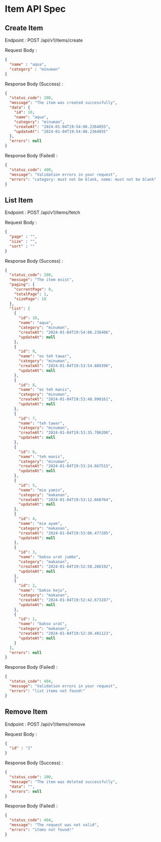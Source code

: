 # Item API Spec

## Create Item
Endpoint : POST /api/v1/items/create

Request Body :
```json
{
  "name" : "aqua",
  "category" : "minuman"
}
```

Response Body (Success) :
```json
{
  "status_code": 200,
  "message": "The item was created successfully",
  "data": {
    "id": 10,
    "name": "aqua",
    "category": "minuman",
    "createAt": "2024-01-04T19:54:06.2364055",
    "updateAt": "2024-01-04T19:54:06.2364055"
  },
  "errors": null
}
```

Response Body (Failed) :
```json
{
  "status_code": 400,
  "message": "Validation errors in your request",
  "errors": "category: must not be blank, name: must not be blank"
}
```

## List Item
Endpoint : POST /api/v1/items/fetch

Request Body :
```json
{
  "page" : "",
  "size" : "",
  "sort" : ""
}
```

Response Body (Success) :
```json
{
  "status_code": 200,
  "message": "The item exist",
  "paging": {
    "currentPage": 0,
    "totalPage": 1,
    "sizePage": 10
  },
  "list": [
    {
      "id": 10,
      "name": "aqua",
      "category": "minuman",
      "createAt": "2024-01-04T19:54:06.236406",
      "updateAt": null
    },
    {
      "id": 9,
      "name": "es teh tawar",
      "category": "minuman",
      "createAt": "2024-01-04T19:53:54.889396",
      "updateAt": null
    },
    {
      "id": 8,
      "name": "es teh manis",
      "category": "minuman",
      "createAt": "2024-01-04T19:53:48.990161",
      "updateAt": null
    },
    {
      "id": 7,
      "name": "teh tawar",
      "category": "minuman",
      "createAt": "2024-01-04T19:53:35.706208",
      "updateAt": null
    },
    {
      "id": 6,
      "name": "teh manis",
      "category": "minuman",
      "createAt": "2024-01-04T19:53:24.667515",
      "updateAt": null
    },
    {
      "id": 5,
      "name": "mie yamin",
      "category": "makanan",
      "createAt": "2024-01-04T19:53:12.668764",
      "updateAt": null
    },
    {
      "id": 4,
      "name": "mie ayam",
      "category": "makanan",
      "createAt": "2024-01-04T19:53:06.477205",
      "updateAt": null
    },
    {
      "id": 3,
      "name": "bakso urat jumbo",
      "category": "makanan",
      "createAt": "2024-01-04T19:52:58.286192",
      "updateAt": null
    },
    {
      "id": 2,
      "name": "bakso keju",
      "category": "makanan",
      "createAt": "2024-01-04T19:52:42.673287",
      "updateAt": null
    },
    {
      "id": 1,
      "name": "bakso urat",
      "category": "makanan",
      "createAt": "2024-01-04T19:52:30.401123",
      "updateAt": null
    }
  ],
  "errors": null
}
```

Response Body (Failed) :

```json
{
  "status_code": 404,
  "message": "Validation errors in your request",
  "errors": "list items not found!"
}
```

## Remove Item
Endpoint : POST /api/v1/items/remove

Request Body :
```json
{
  "id" : "2"
}
```

Response Body (Success) :
```json
{
  "status_code": 200,
  "message": "The item was deleted successfully",
  "data": "",
  "errors": null
}
```

Response Body (Failed) :
```json
{
  "status_code": 404,
  "message": "The request was not valid",
  "errors": "items not found!"
}
```
